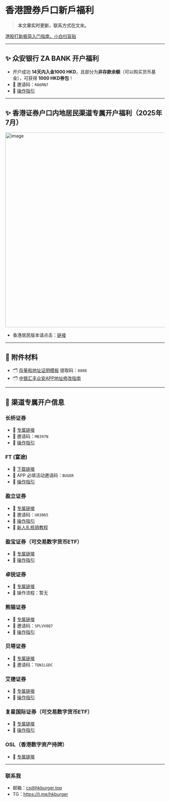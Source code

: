 # 香港證券戶口新戶福利
> **本文章实时更新，联系方式在文末。**

[港股打新极简入门指南，小白扫盲贴](https://github.com/hkburger/hksecurities/blob/main/%E6%B8%AF%E8%82%A1%E6%89%93%E6%96%B0%E5%85%A5%E9%97%A8%E6%8C%87%E5%8D%97.md)

---

## ✨ 众安银行 ZA BANK 开户福利
*   开户成功 **14天内入金1000 HKD**，且部分为**非存款余额**（可以购买货币基金），可获得 **1000 HKD券包**！
*   🔑 邀请码：`RA6RN7`
*   📝 [操作指引](https://mp.weixin.qq.com/s/1ZTh4Yt-Aa56p-oPkadeLg)

---

## ✨ 香港证券户口内地居民渠道专属开户福利（2025年7月）
<img width="1039" height="614" alt="image" src="https://github.com/user-attachments/assets/5e4d300a-064b-4700-bd14-d9091a13a08a" />

*   香港居民版本请点击：[链接](链接)

---

## 📎 附件材料
*   🗂️ [存量和地址证明模板](https://pan.baidu.com/s/1NU9aD3b0efAId_ZZ3QZpRw?pwd=8888) 提取码：`8888`
*   🗂️ [中银汇丰众安APP地址修改指南](https://mp.weixin.qq.com/s/UI_8pysNWNPR3gqVrtxr2g)

---

## 📮 渠道专属开户信息

### 长桥证券
*   🔗 [专属链接](https://sourl.cn/TXA8m6)
*   🔑 邀请码：`MB397N`
*   📝 [操作指引](指引)

### FT (富途)
*   🔗 [下载链接](https://www.futunn.com/)
*   🔑 APP 必填活动邀请码：`BUGER`
*   📝 [操作指引](指引)

### 盈立证券
*   🔗 [专属链接](https://sourl.cn/SSWgKb)
*   🔑 邀请码：`U03065`
*   📝 [操作指引](指引)
*   📝 [新人礼核销教程](指引)

### 盈宝证券（可交易数字货币ETF）
*   🔗 [专属链接](https://www.winbulls.com/s/index.html?key=NfAjiq)
*   📝 [操作指引](指引)

### 卓锐证券
*   🔗 [专属链接](https://sourl.cn/92NUyg)
*   📝 操作流程：暂无

### 熊猫证券
*   🔗 [专属链接](https://sourl.cn/WTBwaK)
*   🔑 邀请码：`SPLVV0Q7`
*   📝 [操作指引](指引)

### 贝塔证券
*   🔗 [专属链接](https://betaints.app.wbrks.com/ac/oa?invite-code=TQN1LGDC)
*   🔑 邀请码：`TQN1LGDC`

### 艾德证券
*   🔗 [专属链接](https://sourl.cn/p4C2vD)
*   📝 [操作指引](指引)

### 复星国际证券（可交易数字货币ETF）
*   🔗 [专属链接](https://sourl.cn/pXibPx)
*   📝 [操作指引](指引)

### OSL（香港数字资产持牌）
*   🔗 [专属链接](https://sourl.cn/gCGGVd)

---
### 联系我
* 邮箱：cs@hkburger.top
* TG：https://t.me/hkburger
